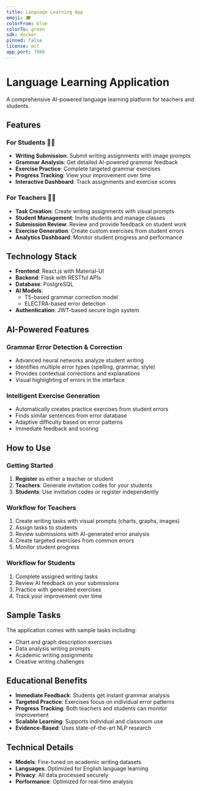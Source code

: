 ```yaml
---
title: Language Learning App
emoji: 🎓
colorFrom: blue
colorTo: green
sdk: docker
pinned: false
license: mit
app_port: 7860
---
```


# Language Learning Application

A comprehensive AI-powered language learning platform for teachers and students.

## Features

### For Students 👨‍🎓
- **Writing Submission**: Submit writing assignments with image prompts
- **Grammar Analysis**: Get detailed AI-powered grammar feedback
- **Exercise Practice**: Complete targeted grammar exercises
- **Progress Tracking**: View your improvement over time
- **Interactive Dashboard**: Track assignments and exercise scores

### For Teachers 👩‍🏫
- **Task Creation**: Create writing assignments with visual prompts
- **Student Management**: Invite students and manage classes
- **Submission Review**: Review and provide feedback on student work
- **Exercise Generation**: Create custom exercises from student errors
- **Analytics Dashboard**: Monitor student progress and performance

## Technology Stack

- **Frontend**: React.js with Material-UI
- **Backend**: Flask with RESTful APIs
- **Database**: PostgreSQL
- **AI Models**: 
  - T5-based grammar correction model
  - ELECTRA-based error detection
- **Authentication**: JWT-based secure login system

## AI-Powered Features

### Grammar Error Detection & Correction
- Advanced neural networks analyze student writing
- Identifies multiple error types (spelling, grammar, style)
- Provides contextual corrections and explanations
- Visual highlighting of errors in the interface

### Intelligent Exercise Generation
- Automatically creates practice exercises from student errors
- Finds similar sentences from error database
- Adaptive difficulty based on error patterns
- Immediate feedback and scoring

## How to Use

### Getting Started
1. **Register** as either a teacher or student
2. **Teachers**: Generate invitation codes for your students
3. **Students**: Use invitation codes or register independently

### Workflow for Teachers
1. Create writing tasks with visual prompts (charts, graphs, images)
2. Assign tasks to students
3. Review submissions with AI-generated error analysis
4. Create targeted exercises from common errors
5. Monitor student progress

### Workflow for Students
1. Complete assigned writing tasks
2. Review AI feedback on your submissions
3. Practice with generated exercises
4. Track your improvement over time

## Sample Tasks

The application comes with sample tasks including:
- Chart and graph description exercises
- Data analysis writing prompts
- Academic writing assignments
- Creative writing challenges

## Educational Benefits

- **Immediate Feedback**: Students get instant grammar analysis
- **Targeted Practice**: Exercises focus on individual error patterns
- **Progress Tracking**: Both teachers and students can monitor improvement
- **Scalable Learning**: Supports individual and classroom use
- **Evidence-Based**: Uses state-of-the-art NLP research

## Technical Details

- **Models**: Fine-tuned on academic writing datasets
- **Languages**: Optimized for English language learning
- **Privacy**: All data processed securely
- **Performance**: Optimized for real-time analysis